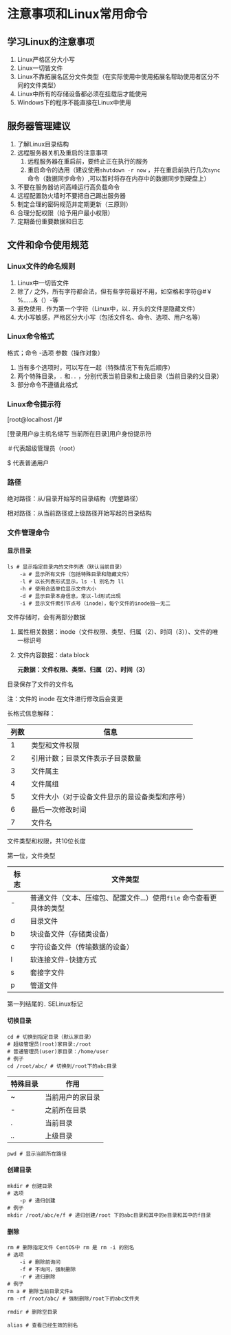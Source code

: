 # 注意事项和Linux常用命令

## 学习Linux的注意事项

1.  Linux严格区分大小写
2.  Linux一切皆文件
3.  Linux不靠拓展名区分文件类型（在实际使用中使用拓展名帮助使用者区分不同的文件类型）
4.  Linux中所有的存储设备都必须在挂载后才能使用
5.  Windows下的程序不能直接在Linux中使用

## 服务器管理建议

1.  了解Linux目录结构
2.  远程服务器关机及重启的注意事项
    1.  远程服务器在重启前，要终止正在执行的服务
    2.  重启命令的选用（建议使用`shutdown -r now` ，并在重启前执行几次`sync` 命令（数据同步命令）,可以暂时将存在内存中的数据同步到硬盘上）
3.  不要在服务器访问高峰运行高负载命令
4.  远程配置防火墙时不要把自己踢出服务器
5.  制定合理的密码规范并定期更新（三原则）
6.  合理分配权限（给予用户最小权限）
7.  定期备份重要数据和日志

## 文件和命令使用规范

### Linux文件的命名规则

1.  Linux中一切皆文件
2.  除了`/` 之外，所有字符都合法，但有些字符最好不用，如空格和字符@#￥%……&（）-等
3.  避免使用`.` 作为第一个字符（Linux中，以`.` 开头的文件是隐藏文件）
4.  大小写敏感，严格区分大小写（包括文件名、命令、选项、用户名等）

### Linux命令格式

格式；命令 -选项 参数（操作对象）

1.  当有多个选项时，可以写在一起（特殊情况下有先后顺序）
2.  两个特殊目录，`.` 和`..` ，分别代表当前目录和上级目录（当前目录的父目录）
3.  部分命令不遵循此格式

### Linux命令提示符

[root@localhost /]#

[登录用户@主机名缩写 当前所在目录]用户身份提示符

＃代表超级管理员（root）

$ 代表普通用户

### 路径

绝对路径：从/目录开始写的目录结构（完整路径）

相对路径：从当前路径或上级路径开始写起的目录结构

### 文件管理命令

#### 显示目录

~~~shell
ls # 显示指定目录内的文件列表（默认当前目录）
	-a # 显示所有文件（包括特殊目录和隐藏文件）
	-l # 以长列表形式显示，ls -l 别名为 ll
	-h # 使用合适单位显示文件大小
	-d # 显示目录本身信息，常以-ld形式出现
	-i # 显示文件索引节点号（inode），每个文件的inode独一无二
~~~

文件存储时，会有两部分数据

1.  属性相关数据：inode（文件权限、类型、归属（2）、时间（3））、文件的唯一标识号

2.  文件内容数据：data block

    **元数据：文件权限、类型、归属（2）、时间（3）**

目录保存了文件的文件名

注：文件的 inode 在文件进行修改后会变更

长格式信息解释：

| 列数 | 信息                                           |
| ---- | ---------------------------------------------- |
| 1    | 类型和文件权限                                 |
| 2    | 引用计数；目录文件表示子目录数量               |
| 3    | 文件属主                                       |
| 4    | 文件属组                                       |
| 5    | 文件大小（对于设备文件显示的是设备类型和序号） |
| 6    | 最后一次修改时间                               |
| 7    | 文件名                                         |

文件类型和权限，共10位长度

第一位，文件类型

| 标志 | 文件类型                                                     |
| ---- | ------------------------------------------------------------ |
| -    | 普通文件（文本、压缩包、配置文件...）使用`file` 命令查看更具体的类型 |
| d    | 目录文件                                                     |
| b    | 块设备文件（存储类设备）                                     |
| c    | 字符设备文件（传输数据的设备）                               |
| l    | 软连接文件-快捷方式                                          |
| s    | 套接字文件                                                   |
| p    | 管道文件                                                     |

第一列结尾的`.` SELinux标记

#### 切换目录

~~~shell
cd # 切换到指定目录（默认家目录）
# 超级管理员(root)家目录:/root
# 普通管理员(user)家目录：/home/user
# 例子
cd /root/abc/ # 切换到/root下的abc目录
~~~

| 特殊目录 | 作用             |
| -------- | ---------------- |
| ~        | 当前用户的家目录 |
| -        | 之前所在目录     |
| .        | 当前目录         |
| ..       | 上级目录         |

~~~shell
pwd # 显示当前所在路径
~~~

#### 创建目录

~~~shell
mkdir # 创建目录
# 选项
	-p # 递归创建
# 例子
mkdir /root/abc/e/f # 递归创建/root 下的abc目录和其中的e目录和其中的f目录
~~~

#### 删除

~~~shell
rm # 删除指定文件 CentOS中 rm 是 rm -i 的别名
# 选项
	-i # 删除前询问
	-f # 不询问，强制删除
	-r # 递归删除
# 例子
rm a # 删除当前目录文件a
rm -rf /root/abc/ # 强制删除/root下的abc文件夹

rmdir # 删除空目录
~~~

~~~shell
alias # 查看已经生效的别名
~~~





